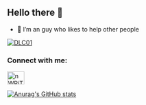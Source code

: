 ## Hello there 👋
- 🔭 I’m an guy who likes to help other people

<p align="left"> <a href="https://github.com/ryo-ma/github-profile-trophy"><img src="https://github-profile-trophy.vercel.app/?username=DLC01" alt="DLC01" /></a> </p>

<h3 align="left">Connect with me:</h3>
<p align="left">
<a href="https://discord.gg/TUkAEHRYtQ" target="blank"><img align="center" src="https://raw.githubusercontent.com/rahuldkjain/github-profile-readme-generator/master/src/images/icons/Social/discord.svg" alt="nWRjTPQ" height="30" width="40" /></a>
</p>

[![Anurag's GitHub stats](https://github-readme-stats.vercel.app/api?username=DLC01&show_icons=true&theme=tokyonight)](https://github.com/anuraghazra/github-readme-stats)

